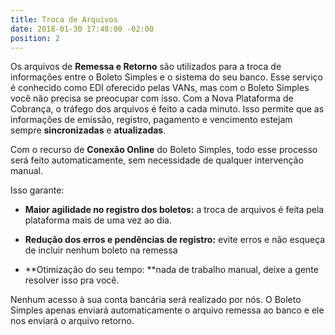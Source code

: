 ```yaml
---
title: Troca de Arquivos
date: 2018-01-30 17:48:00 -02:00
position: 2
---
```


Os arquivos de **Remessa e Retorno** são utilizados para a troca de informações entre o Boleto Simples e o sistema do seu banco. Esse serviço é conhecido como EDI oferecido pelas VANs, mas com o Boleto Simples você não precisa se preocupar com isso.
Com a Nova Plataforma de Cobrança, o tráfego dos arquivos é feito a cada minuto.  Isso permite que as informações de emissão, registro, pagamento e vencimento estejam sempre **sincronizadas** e **atualizadas**.

Com o recurso de **Conexão Online** do Boleto Simples, todo esse processo será feito automaticamente, sem necessidade de qualquer intervenção manual.

Isso garante:

* **Maior agilidade no registro dos boletos:** a troca de arquivos é feita pela plataforma mais de uma vez ao dia.

* **Redução dos erros e pendências de registro:** evite erros e não esqueça de incluir nenhum boleto na remessa

* **Otimização do seu tempo: **nada de trabalho manual, deixe a gente resolver isso pra você.

Nenhum acesso à sua conta bancária será realizado por nós. O Boleto Simples apenas enviará automaticamente o arquivo remessa ao banco e ele nos enviará o arquivo retorno.